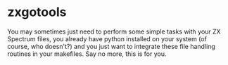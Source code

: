 # zxgotools

You may sometimes just need to perform some simple tasks with your ZX Spectrum files, you already have python installed on your system (of course, who doesn't?) and you just want to integrate these file handling routines in your makefiles.  Say no more, this is for you.



